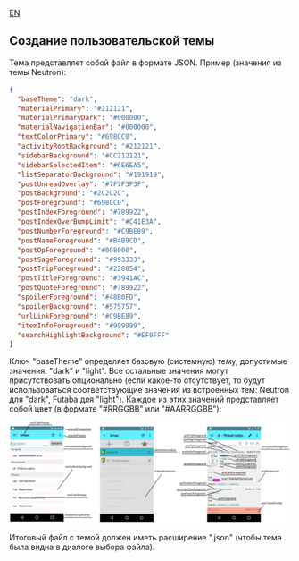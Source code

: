 [EN](https://github.com/miku-nyan/Overchan-Themes/blob/master/docs/Custom-Themes-en.md)

## Создание пользовательской темы

Тема представляет собой файл в формате JSON.
Пример (значения из темы Neutron):

```json
{
  "baseTheme": "dark",
  "materialPrimary": "#212121",
  "materialPrimaryDark": "#000000",
  "materialNavigationBar": "#000000",
  "textColorPrimary": "#698CC0",
  "activityRootBackground": "#212121",
  "sidebarBackground": "#CC212121",
  "sidebarSelectedItem": "#6E6EA5",
  "listSeparatorBackground": "#191919",
  "postUnreadOverlay": "#7F7F3F3F",
  "postBackground": "#2C2C2C",
  "postForeground": "#698CC0",
  "postIndexForeground": "#789922",
  "postIndexOverBumpLimit": "#C41E3A",
  "postNumberForeground": "#C9BE89",
  "postNameForeground": "#B4B9CD",
  "postOpForeground": "#008000",
  "postSageForeground": "#993333",
  "postTripForeground": "#228854",
  "postTitleForeground": "#3941AC",
  "postQuoteForeground": "#789922",
  "spoilerForeground": "#48B0FD",
  "spoilerBackground": "#575757",
  "urlLinkForeground": "#C9BE89",
  "itemInfoForeground": "#999999",
  "searchHighlightBackground": "#EF0FFF"
}
```

Ключ "baseTheme" определяет базовую (системную) тему, допустимые значения: "dark" и "light".
Все остальные значения могут присутствовать опционально (если какое-то отсутствует, то будут использоваться соответствующие значения из встроенных тем: Neutron для "dark", Futaba для "light"). Каждое из этих значений представляет собой цвет (в формате "#RRGGBB" или "#AARRGGBB"):

![colors](https://github.com/miku-nyan/Overchan-Themes/raw/master/docs/Custom-Themes-pic.png)

Итоговый файл с темой должен иметь расширение ".json" (чтобы тема была видна в диалоге выбора файла).
